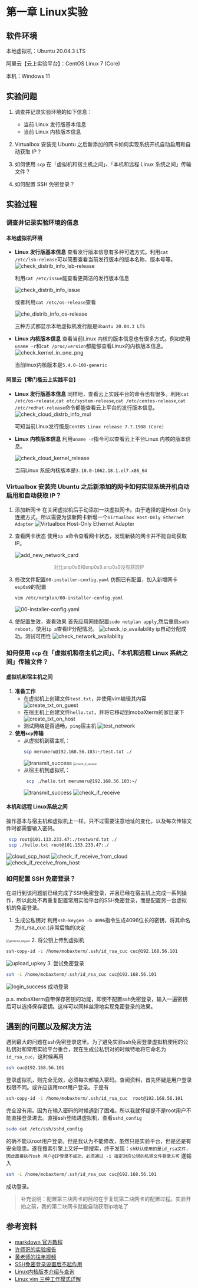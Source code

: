 # 第一章 Linux实验

## 软件环境

本地虚拟机：Ubuntu 20.04.3 LTS

阿里云【云上实验平台】：CentOS Linux 7 (Core)

本机：Windows 11

## 实验问题

1. 调查并记录实验环境的如下信息：
   -  当前 Linux 发行版基本信息
   -  当前 Linux 内核版本信息

2. Virtualbox 安装完 Ubuntu 之后新添加的网卡如何实现系统开机自动启用和自动获取 IP？

3. 如何使用 `scp` 在「虚拟机和宿主机之间」、「本机和远程 Linux 系统之间」传输文件？
4. 如何配置 SSH 免密登录？

## 实验过程

### 调查并记录实验环境的信息

#### 本地虚拟机环境

- **Linux 发行版基本信息**
  查看发行版本信息有多种可选方式。利用`cat /etc/lsb-release`可以简要查看当前发行版本的版本名称、版本号等。
  ![check_distrib_info_lsb-release](./img/check_distrib_info_lsb.png)
  
  利用`cat /etc/issue`能查看更简洁的发行版本信息
  
  ![check_distrib_info_issue](./img/check_distrb_info_issue.png)
  
  或者利用`cat /etc/os-release`查看
  
  ![che_distrib_info_os-release](./img/check_distrib_info_os.png)
  
  三种方式都显示本地虚拟机发行版是`Ubantu 20.04.3 LTS`
  
- **Linux 内核版本信息**
  查看当前Linux 内核的版本信息也有很多方式。例如使用`uname -r`和`cat /proc/version`都能够查看Linux的内核版本信息。
  ![check_kernel_in_one_png](./img/check_kernel.png)
  
  当前linux内核版本是`5.4.0-100-generic`

#### 阿里云【零门槛云上实践平台】

- **Linux 发行版基本信息**
  同样地，查看云上实践平台的命令也有很多。利用`cat /etc/os-release`,`cat etc/system-release`,`cat /etc/centos-release`,`cat /etc/redhat-release`命令都能查看云上平台的发行版本信息。
  ![check_cloud_distrb_info_mul](./img/check_cloud_distrb_info_mul.png)
  
  可知当前Linux发行版是`CentOS Linux release 7.7.1908 (Core)`
  
- **Linux 内核版本信息**
  利用`uname -r`指令可以查看云上平台Linux 内核的版本信息。
  
  ![check_cloud_kernel_release](./img/check_cloud_kernel_release.png)
  
  当前Linux 系统内核版本是`3.10.0-1062.18.1.el7.x86_64`

### Virtualbox 安装完 Ubuntu 之后新添加的网卡如何实现系统开机自动启用和自动获取 IP？

1. 添加新网卡
   在关闭虚拟机后手动添加一块虚拟网卡。由于选择的是Host-Only连接方式，所以需要为该新网卡新增一个`Virtualbox Host-Only Ethernet Adapter`
   ![Virtualbox Host-Only Ethernet Adapter](./img/Virtualbox_Host-Only_Ethernet_Adapter.png)
   
2. 查看网卡状态
   使用`ip a`命令查看网卡状态，发现新装的网卡并不能自动获取IP。
   
   ![add_new_network_card](./img/add_a_new_netcard.png)
   
<p align='center' style="color:grey;font-size:13px">对比enp0s8和enp0s9,enp0s9没有获取IP</p>

3. 修改文件配置`00-installer-config.yaml`
   仿照已有配置，加入新增网卡`esp0s9`的配置
   ```bash
   vim /etc/netplan/00-installer-config.yaml
   ```
   ![00-installer-config.yaml](./img/try_to_config_yaml.png)
   
4. 使配置生效，查看效果
   首先应用网络配置`sudo netplan apply`,然后重启`sudo reboot`，使用`ip a`查看IP分配情况。
   ![check_ip_availability](./img/check_ip_availability.png)
   ip自动分配成功。测试可用性
   ![check_network_availability](./img/check_network_availability.png)

### 如何使用 `scp` 在「虚拟机和宿主机之间」、「本机和远程 Linux 系统之间」传输文件？

#### 虚拟机和宿主机之间
1. **准备工作**
   - 在虚拟机上创建文件`test.txt`，并使用vim编辑其内容
     ![create_txt_on_guest](./img/create_txt_on_guest.png)
   - 在宿主机上创建文件`hello.txt`，并将它移动到mobaXterm的家目录下
     ![create_txt_on_host](./img/create_txt_on_host.png)
   - 测试网络是否通畅，`ping`宿主机
     ![test_network](./img/test_network_between_host_guest.png)
2. **使用`scp`传输**
   - 从虚拟机到宿主机：
     ```bash
     scp merumeru@192.168.56.103:~/test.txt ./
     ```
     ![transmit_success](./img/file_from_guest_to_host.png)
     <img src="./img/check_if_received_from_guest.png" alt="check_if_receive" style="zoom:50%;" />
   - 从宿主机到虚拟机：
     ```bash
      scp ./hello.txt merumeru@192.168.56.103:~/
     ```
     ![transmit_success](./img/file_from_host_to_guest.png)
     ![check_if_receive](./img/check_txt_on_guest.png)

#### 本机和远程 Linux系统之间
操作基本与宿主机和虚拟机上一样。只不过需要注意地址的变化，以及每次传输文件时都需要输入密码。
```bash
 scp root@101.133.233.47:./testword.txt ./
 scp ./hello.txt root@101.133.233.47:./
```
![cloud_scp_host](./img/cloud_scp_host.png)
![check_if_receive_from_cloud](./img/check_if_receive_from_cloud.png)
![check_if_receive_from_host](./img/check_if_received_from_host_vcloud.png)


### 如何配置 SSH 免密登录？

在进行到该问题前已经完成了SSH免密登录，并且已经在宿主机上完成一系列操作，所以此处不再重复配置常用实验平台的SSH免密登录，而是配置另一台虚拟机的免密登录。

1. 生成公私钥对
   利用`ssh-keygen -b 4096`指令生成4096位长的密钥，将其命名为id_rsa_cuc.(非常后悔的决定

  <img src="./img/generate_keypair.png" alt="generate_keypair" style="zoom: 50%;" />
2. 将公钥上传到虚拟机
   
   ```bash
   ssh-copy-id -i /home/mobaxterm/.ssh/id_rsa_cuc cuc@192.168.56.101
   ```
   ![upload_upkey](./img/upload_pubkey.png)
3. 尝试免密登录
   
   ```bash
   ssh -i /home/mobaxterm/.ssh/id_rsa_cuc cuc@192.168.56.101
   ```
   ![login_success](./img/login_success.png)
   成功登录

p.s. mobaXterm自带保存密钥的功能，即使不配置ssh免密登录，输入一遍密钥后可以选择保存密钥。这样可以同样丝滑地实现免密登录的效果。

## 遇到的问题以及解决方法
遇到最大的问题在ssh免密登录这里。为了避免实验ssh免密登录虚拟机使用的公私钥对和常用实验平台重合，我在生成公私钥对的时候特地将它命名为`id_rsa_cuc`，这时候再用
```bash
ssh cuc@192.168.56.101
```
登录虚拟机，则完全无效，必须每次都输入密码。查阅资料，首先怀疑是用户登录权限不同。或许应该用root用户登录。于是有
```bash
ssh-copy-id -i /home/mobaxterm/.ssh/id_rsa_cuc  root@192.168.56.101
```
完全没有用。因为在输入密码的时候遇到了困难。所以我就怀疑是不是root用户不能直接登录进去。直接ssh登陆进虚拟机，查看`sshd_config`
```bash
sudo cat /etc/ssh/sshd_config
```
的确不能以root用户登录。但是我认为不能修改，虽然只是实验平台，但是还是有安全隐患。遂在搜索引擎上又好一顿搜索，终于发现：`sh默认使用的是id_rsa文件，因此直接执行ssh 用户@IP登录不成功，必须通过 -i 指定对应公钥的私钥文件登录方可`
遂输入
```bash
ssh -i /home/mobaxterm/.ssh/id_rsa_cuc cuc@192.168.56.101
```
成功登录。

> 补充说明：配置第三块网卡的目的在于复现第二块网卡的配置过程。实验开始之前，我的第二块网卡就能自动获取ip地址了

## 参考资料
- [markdown 官方教程](https://markdown.com.cn/)
- [许师哥的实验报告](https://github.com/CUCCS/2021-linux-public-EddieXu1125/blob/chap0x01/chap0x01/%E7%AC%AC%E4%B8%80%E6%AC%A1%E5%AE%9E%E9%AA%8C.md)
- [黄老师的往年视频](https://www.bilibili.com/video/BV1Hb4y1R7FE?p=23)
- [SSH免密登录设置后不起作用](https://blog.csdn.net/zcs20082015/article/details/81018555)
- [Linux内核版本介绍与查询](https://www.cnblogs.com/still-smile/p/11597620.html)
- [Linux vim 三种工作模式详解](http://c.biancheng.net/view/804.html)
